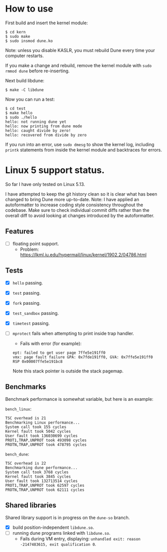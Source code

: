 # How to use

First build and insert the kernel module:

```
$ cd kern
$ sudo make
$ sudo insmod dune.ko
```

Note: unless you disable KASLR, you must rebuild Dune every time your computer
restarts.

If you make a change and rebuild, remove the kernel module with `sudo rmmod
dune` before re-inserting.

Next build libdune:

```
$ make -C libdune
```

Now you can run a test:

```
$ cd test
$ make hello
$ sudo ./hello
hello: not running dune yet
hello: now printing from dune mode
hello: caught divide by zero!
hello: recovered from divide by zero
```

If you run into an error, use `sudo dmesg` to show the kernel log, including
`printk` statements from inside the kernel module and backtraces for errors.

# Linux 5 support status.

So far I have only tested on Linux 5.13.

I have attempted to keep the git history clean so it is clear what has been
changed to bring Dune more up-to-date. Note: I have applied an autoformatter to
increase coding style consistency throughout the codebase. Make sure to check
individual commit diffs rather than the overall diff to avoid looking at
changes introduced by the autoformatter.

## Features

* [ ] floating point support.
    * Problem: https://lkml.iu.edu/hypermail/linux/kernel/1902.2/04786.html

## Tests

* [x] `hello` passing.
* [x] `test` passing.
* [x] `fork` passing.
* [x] `test_sandbox` passing.
* [x] `timetest` passing.
* [ ] `mprotect` fails when attempting to print inside trap handler.
    * Fails with error (for example):

    ```
    ept: failed to get user page 7ffe5e191ff0
    vmx: page fault failure GPA: 0x7fde191ff0, GVA: 0x7ffe5e191ff0
    RSP 0x00007ffe5e191bc8
    ```

    Note this stack pointer is outside the stack pagemap.

## Benchmarks

Benchmark performance is somewhat variable, but here is an example:

`bench_linux`:

```
TSC overhead is 21
Benchmarking Linux performance...
System call took 155 cycles
Kernel fault took 5042 cycles
User fault took 136030699 cycles
PROT1,TRAP,UNPROT took 493098 cycles
PROTN,TRAP,UNPROT took 478795 cycles
```

`bench_dune`:

```
TSC overhead is 22
Benchmarking dune performance...
System call took 3768 cycles
Kernel fault took 3845 cycles
User fault took 132713514 cycles
PROT1,TRAP,UNPROT took 62597 cycles
PROTN,TRAP,UNPROT took 62111 cycles
```

## Shared libraries

Shared library support is in progress on the `dune-so` branch.

* [x] build position-independent `libdune.so`.
* [ ] running dune programs linked with `libdune.so`.
    * Fails during VM entry, displaying: `unhandled exit: reason -2147483615,
      exit qualification 0`.

